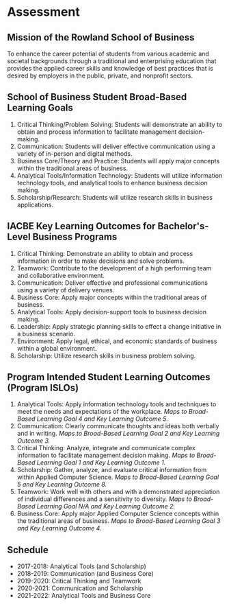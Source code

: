# Assessment

## Mission of the Rowland School of Business

To enhance the career potential of students from various academic and societal backgrounds through a traditional and enterprising education that provides the applied career skills and knowledge of best practices that is desired by employers in the public, private, and nonprofit sectors.

## School of Business Student Broad-Based Learning Goals

1. Critical Thinking/Problem Solving: Students will demonstrate an ability to obtain and process information to facilitate management decision-making. 
2. Communication: Students will deliver effective communication using a variety of in-person and digital methods. 
3. Business Core/Theory and Practice: Students will apply major concepts within the traditional areas of business. 
4. Analytical Tools/Information Technology: Students will utilize information technology tools, and analytical tools to enhance business decision making. 
5. Scholarship/Research: Students will utilize research skills in business applications.

## IACBE Key Learning Outcomes for Bachelor's-Level Business Programs

1. Critical Thinking: Demonstrate an ability to obtain and process information in order to make decisions and solve problems.
2. Teamwork: Contribute to the development of a high performing team and collaborative environment.
3. Communication: Deliver effective and professional communications using a variety of delivery venues.
4. Business Core: Apply major concepts within the traditional areas of business.
5. Analytical Tools: Apply decision-support tools to business decision making.
6. Leadership: Apply strategic planning skills to effect a change initiative in a business scenario.
7. Environment: Apply legal, ethical, and economic standards of business within a global environment.
8. Scholarship: Utilize research skills in business problem solving.

## Program Intended Student Learning Outcomes (Program ISLOs)

1. Analytical Tools: Apply information technology tools and techniques to meet the needs and expectations of the workplace.
   *Maps to Broad-Based Learning Goal 4 and Key Learning Outcome 5.*
2. Communication: Clearly communicate thoughts and ideas both verbally and in writing.
   *Maps to Broad-Based Learning Goal 2 and Key Learning Outcome 3.*
3. Critical Thinking: Analyze, integrate and communicate complex information to facilitate management decision making.
   *Maps to Broad-Based Learning Goal 1 and Key Learning Outcome 1.*
4. Scholarship: Gather, analyze, and evaluate critical information from within Applied Computer Science.
   *Maps to Broad-Based Learning Goal 5 and Key Learning Outcome 8.*
5. Teamwork: Work well with others and with a demonstrated appreciation of individual differences and a sensitivity to diversity.
   *Maps to Broad-Based Learning Goal N/A and Key Learning Outcome 2.*
6. Business Core: Apply major Applied Computer Science concepts within the traditional areas of business.
   *Maps to Broad-Based Learning Goal 3 and Key Learning Outcome 4.*

## Schedule

* 2017-2018: Analytical Tools (and Scholarship)
* 2018-2019: Communication (and Business Core)
* 2019-2020: Critical Thinking and Teamwork
* 2020-2021: Communication and Scholarship
* 2021-2022: Analytical Tools and Business Core
